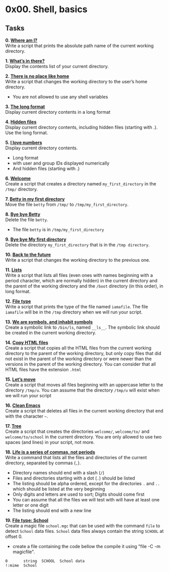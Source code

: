 # 0x00. Shell, basics

## Tasks
**0. [Where am I?](./0-current_working_directory)** <br>
Write a script that prints the absolute path name of the current working directory.

**1. [What’s in there?](./1-listit)** <br>
Display the contents list of your current directory.

**2. [There is no place like home](./2-bring_me_home)** <br>
Write a script that changes the working directory to the user’s home directory.
* You are not allowed to use any shell variables

**3. [The long format](./3-listfiles)** <br>
Display current directory contents in a long format

**4. [Hidden files](./4-listmorefiles)** <br>
Display current directory contents, including hidden files (starting with .). Use the long format.

**5. [I love numbers](./5-listfilesdigitonly)** <br>
Display current directory contents.
* Long format
* with user and group IDs displayed numerically
* And hidden files (starting with .)

**6. [Welcome](./6-firstdirectory)** <br>
Create a script that creates a directory named ``my_first_directory`` in the ``/tmp/`` directory.

**7. [Betty in my first directory](./7-movethatfile)** <br>
Move the file ``betty`` from ``/tmp/`` to ``/tmp/my_first_directory``.

**8. [Bye bye Betty](./8-firstdelete)** <br>
Delete the file ``betty``.
* The file ``betty`` is in ``/tmp/my_first_directory``

**9. [Bye bye My first directory](./9-firstdirdeletion)** <br>
Delete the directory ``my_first_directory`` that is in the ``/tmp directory``.

**10. [Back to the future](./10-back)** <br>
Write a script that changes the working directory to the previous one.

**11. [Lists](./11-lists)** <br>
Write a script that lists all files (even ones with names beginning with a period character, which are normally hidden) in the current directory and the parent of the working directory and the ``/boot`` directory (in this order), in long format.

**12. [File type](./12-file_type)** <br>
Write a script that prints the type of the file named ``iamafile``. The file ``iamafile`` will be in the ``/tmp`` directory when we will run your script.

**13. [We are symbols, and inhabit symbols](./13-symbolic_link)** <br>
Create a symbolic link to ``/bin/ls``, named ``__ls__``. The symbolic link should be created in the current working directory.

**14. [Copy HTML files](./14-copy_html)** <br>
Create a script that copies all the HTML files from the current working directory to the parent of the working directory, but only copy files that did not exist in the parent of the working directory or were newer than the versions in the parent of the working directory.
You can consider that all HTML files have the extension ``.html``

**15. [Let’s move](./100-lets_move)** <br>
Create a script that moves all files beginning with an uppercase letter to the directory ``/tmp/u``.
You can assume that the directory ``/tmp/u`` will exist when we will run your script

**16. [Clean Emacs](./101-clean_emacs)** <br>
Create a script that deletes all files in the current working directory that end with the character ``~``.

**17. [Tree](./102-tree)** <br>
Create a script that creates the directories ``welcome/``, ``welcome/to/`` and ``welcome/to/school`` in the current directory.
You are only allowed to use two spaces (and lines) in your script, not more.

**18. [Life is a series of commas, not periods](./103-commas)** <br>
Write a command that lists all the files and directories of the current directory, separated by commas (``,``).
* Directory names should end with a slash (``/``)
* Files and directories starting with a dot (``.``) should be listed
* The listing should be alpha ordered, except for the directories ``.`` and ``..`` which should be listed at the very beginning
* Only digits and letters are used to sort; Digits should come first
* You can assume that all the files we will test with will have at least one letter or one digit
* The listing should end with a new line

**19. [File type: School](./school.mgc)** <br>
Create a magic file ``school.mgc`` that can be used with the command ``file`` to detect ``School`` data files. ``School`` data files always contain the string ``SCHOOL`` at offset 0.
  * create a file containing the code bellow the compile it using "file -C -m magicfile".
  ```
  0       string  SCHOOL  School data
  !:mime  School
  ```

